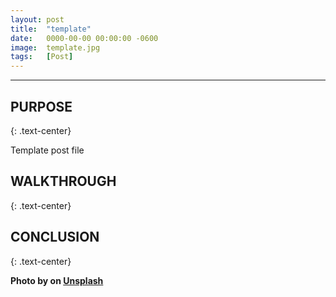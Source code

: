 ```yaml
---
layout: post
title:  "template"
date:   0000-00-00 00:00:00 -0600
image:  template.jpg
tags:   [Post]
---
```

***
## PURPOSE
{: .text-center}

Template post file

## WALKTHROUGH 
{: .text-center}

## CONCLUSION
{: .text-center}

**Photo by [<name>](https://unsplash.com/<name>) on [Unsplash](https://unsplash.com/photos/<photo>)**